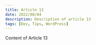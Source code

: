 ```yaml
---
title: Article 13
date: 2022/08/04
description: Description of article 13
tags: [Dev, Tips, WordPress]
---
```


Content of Article 13
